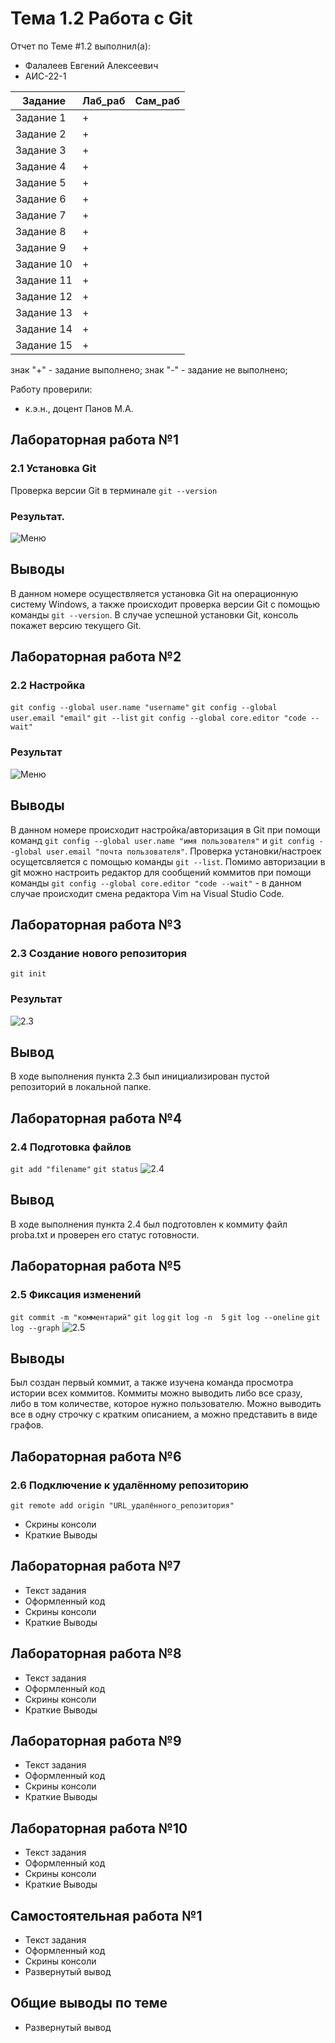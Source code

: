 # Тема 1.2 Работа с Git
Отчет по Теме #1.2 выполнил(а):
- Фалалеев Евгений Алексеевич
- АИС-22-1

| Задание | Лаб_раб | Сам_раб |
| ------ | ------ | ------ |
| Задание 1 | + |  |
| Задание 2 | + |  |
| Задание 3 | + |  |
| Задание 4 | + |  |
| Задание 5 | + |  |
| Задание 6 | + |  |
| Задание 7 | + |  |
| Задание 8 | + |  |
| Задание 9 | + |  |
| Задание 10 | + |  |
| Задание 11 | + |  |
| Задание 12 | + |  |
| Задание 13 | + |  |
| Задание 14 | + |  |
| Задание 15 | + |  |

знак "+" - задание выполнено; знак "-" - задание не выполнено;

Работу проверили:
- к.э.н., доцент Панов М.А.

## Лабораторная работа №1
### 2.1 Установка Git
Проверка версии Git в терминале
```git --version```
### Результат.
![Меню](https://github.com/1eaf1/SE/blob/Тема_1/pic/2.1%20установка.png)

## Выводы
В данном номере осуществляется установка Git на операционную систему Windows, а также происходит проверка версии Git с помощью команды ```git --version```.
В случае успешной установки Git, консоль покажет версию текущего Git.

## Лабораторная работа №2
### 2.2 Настройка
```git config --global user.name "username"```
```git config --global user.email "email"```
```git --list```
```git config --global core.editor "code --wait"```
### Результат
![Меню](https://github.com/1eaf1/SE/blob/Тема_1/pic/2.2%20Настройка.png)
## Выводы
В данном номере происходит настройка/авторизация в Git при помощи команд ```git config --global user.name "имя пользователя"``` и ```git config --global user.email "почта пользователя"```. Проверка установки/настроек осущетсвляется с помощью команды ```git --list```. Помимо авторизации в git можно настроить редактор для сообщений коммитов при помощи команды ```git config --global core.editor "code --wait"``` - в данном случае происходит смена редактора Vim на Visual Studio Code.

## Лабораторная работа №3
### 2.3 Создание нового репозитория 
```git init```
### Результат
![2.3](https://github.com/1eaf1/SE/blob/Тема_1/pic/2.3%20создание%20нового%20репозитория.png)
## Вывод
В ходе выполнения пункта 2.3 был инициализирован пустой репозиторий в локальной папке.
  
## Лабораторная работа №4
### 2.4 Подготовка файлов
```git add "filename"```
```git status```
![2.4](https://github.com/1eaf1/SE/blob/Тема_1/pic/2.4%20Подготовка%20файлов.png)
## Вывод 
В ходе выполнения пункта 2.4 был подготовлен к коммиту файл proba.txt и проверен его статус готовности.

## Лабораторная работа №5
### 2.5 Фиксация изменений
```git commit -m "комментарий"```
```git log```
```git log -n  5```
```git log --oneline```
```git log --graph```
![2.5](https://github.com/1eaf1/SE/blob/Тема_1/pic/2.5%20Фиксация%20изменений.png)
## Выводы
Был создан первый коммит, а также изучена команда просмотра истории всех коммитов.
Коммиты можно выводить либо все сразу, либо в том количестве, которое нужно пользователю. Можно выводить все в одну строчку с кратким описанием, а можно представить в виде графов.

## Лабораторная работа №6
### 2.6 Подключение к удалённому репозиторию
```git remote add origin "URL_удалённого_репозитория"```

- Скрины консоли
- Краткие Выводы

## Лабораторная работа №7
- Текст задания
- Оформленный код
- Скрины консоли
- Краткие Выводы

## Лабораторная работа №8
- Текст задания
- Оформленный код
- Скрины консоли
- Краткие Выводы

## Лабораторная работа №9
- Текст задания
- Оформленный код
- Скрины консоли
- Краткие Выводы

## Лабораторная работа №10
- Текст задания
- Оформленный код
- Скрины консоли
- Краткие Выводы

## Самостоятельная работа №1
- Текст задания
- Оформленный код
- Скрины консоли
- Развернутый вывод
  

## Общие выводы по теме
- Развернутый вывод
